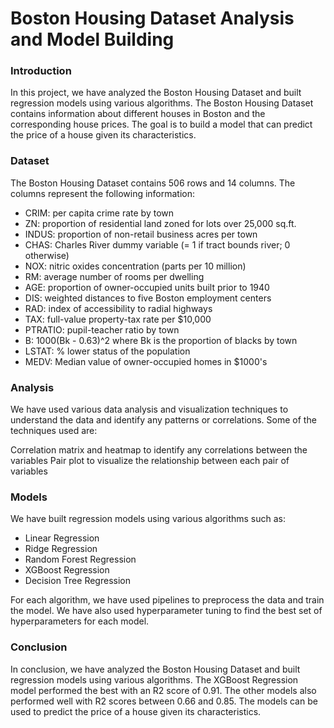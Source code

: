 # Boston Housing Dataset Analysis and Model Building
### **Introduction**
In this project, we have analyzed the Boston Housing Dataset and built regression models using various algorithms. The Boston Housing Dataset contains information about different houses in Boston and the corresponding house prices. The goal is to build a model that can predict the price of a house given its characteristics.

### **Dataset**
The Boston Housing Dataset contains 506 rows and 14 columns. The columns represent the following information:

- CRIM: per capita crime rate by town
- ZN: proportion of residential land zoned for lots over 25,000 sq.ft.
- INDUS: proportion of non-retail business acres per town
- CHAS: Charles River dummy variable (= 1 if tract bounds river; 0 otherwise)
- NOX: nitric oxides concentration (parts per 10 million)
- RM: average number of rooms per dwelling
- AGE: proportion of owner-occupied units built prior to 1940
- DIS: weighted distances to five Boston employment centers
- RAD: index of accessibility to radial highways
- TAX: full-value property-tax rate per $10,000
- PTRATIO: pupil-teacher ratio by town
- B: 1000(Bk - 0.63)^2 where Bk is the proportion of blacks by town
- LSTAT: % lower status of the population
- MEDV: Median value of owner-occupied homes in $1000's

### **Analysis**
We have used various data analysis and visualization techniques to understand the data and identify any patterns or correlations. Some of the techniques used are:

Correlation matrix and heatmap to identify any correlations between the variables
Pair plot to visualize the relationship between each pair of variables

### **Models**
We have built regression models using various algorithms such as:

- Linear Regression
- Ridge Regression
- Random Forest Regression
- XGBoost Regression
- Decision Tree Regression

For each algorithm, we have used pipelines to preprocess the data and train the model. We have also used hyperparameter tuning to find the best set of hyperparameters for each model.

### **Conclusion**
In conclusion, we have analyzed the Boston Housing Dataset and built regression models using various algorithms. The XGBoost Regression model performed the best with an R2 score of 0.91. The other models also performed well with R2 scores between 0.66 and 0.85. The models can be used to predict the price of a house given its characteristics.
